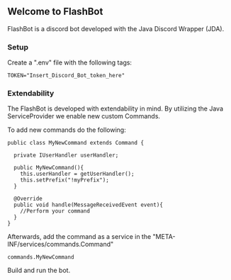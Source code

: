 ## Welcome to FlashBot

FlashBot is a discord bot developed with the Java Discord Wrapper (JDA).

### Setup
Create a ".env" file with the following tags:

```
TOKEN="Insert_Discord_Bot_token_here"
```

### Extendability
The FlashBot is developed with extendability in mind. 
By utilizing the Java ServiceProvider we enable new custom Commands.

To add new commands do the following:
```
public class MyNewCommand extends Command {

  private IUserHandler userHandler;

  public MyNewCommand(){
    this.userHandler = getUserHandler();
    this.setPrefix("!myPrefix");
  }

  @Override
  public void handle(MessageReceivedEvent event){
    //Perform your command
  }  
}
```

Afterwards, add the command as a service in the "META-INF/services/commands.Command"

```
commands.MyNewCommand
```

Build and run the bot.
